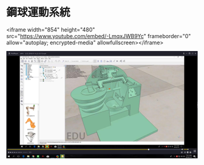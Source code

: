 # **鋼球運動系統**

&lt;iframe width="854" height="480" src="https://www.youtube.com/embed/-LmqxJWB9Yc" frameborder="0" allow="autoplay; encrypted-media" allowfullscreen&gt;&lt;/iframe&gt;

![](/assets/1.jpg)


